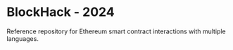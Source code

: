 # BlockHack - 2024

Reference repository for Ethereum smart contract interactions with multiple languages.
